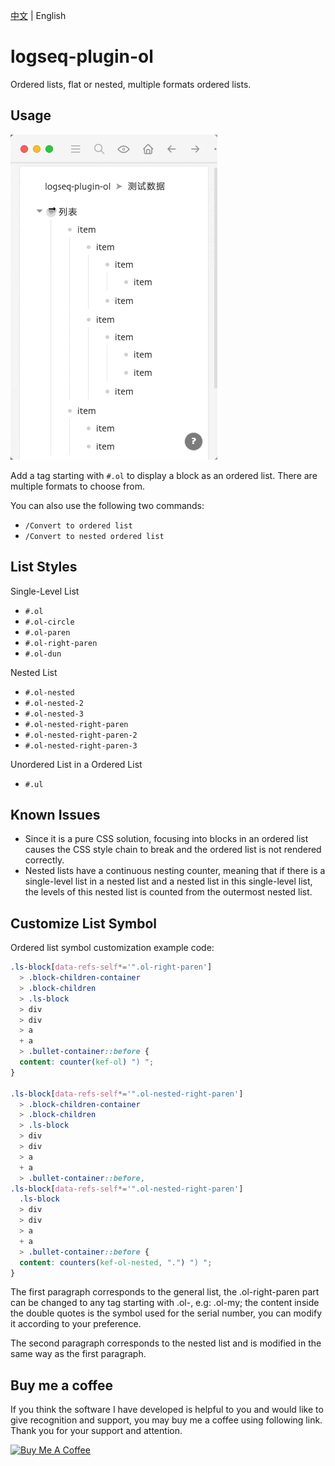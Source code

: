 [中文](README.md) | English

# logseq-plugin-ol

Ordered lists, flat or nested, multiple formats ordered lists.

## Usage

![demo](./demo.gif)

Add a tag starting with `#.ol` to display a block as an ordered list. There are multiple formats to choose from.

You can also use the following two commands:

- `/Convert to ordered list`
- `/Convert to nested ordered list`

## List Styles

Single-Level List

- `#.ol`
- `#.ol-circle`
- `#.ol-paren`
- `#.ol-right-paren`
- `#.ol-dun`

Nested List

- `#.ol-nested`
- `#.ol-nested-2`
- `#.ol-nested-3`
- `#.ol-nested-right-paren`
- `#.ol-nested-right-paren-2`
- `#.ol-nested-right-paren-3`

Unordered List in a Ordered List

- `#.ul`

## Known Issues

- Since it is a pure CSS solution, focusing into blocks in an ordered list causes the CSS style chain to break and the ordered list is not rendered correctly.
- Nested lists have a continuous nesting counter, meaning that if there is a single-level list in a nested list and a nested list in this single-level list, the levels of this nested list is counted from the outermost nested list.

## Customize List Symbol

Ordered list symbol customization example code:

```css
.ls-block[data-refs-self*='".ol-right-paren']
  > .block-children-container
  > .block-children
  > .ls-block
  > div
  > div
  > a
  + a
  > .bullet-container::before {
  content: counter(kef-ol) ") ";
}

.ls-block[data-refs-self*='".ol-nested-right-paren']
  > .block-children-container
  > .block-children
  > .ls-block
  > div
  > div
  > a
  + a
  > .bullet-container::before,
.ls-block[data-refs-self*='".ol-nested-right-paren']
  .ls-block
  > div
  > div
  > a
  + a
  > .bullet-container::before {
  content: counters(kef-ol-nested, ".") ") ";
}
```

The first paragraph corresponds to the general list, the .ol-right-paren part can be changed to any tag starting with .ol-, e.g: .ol-my; the content inside the double quotes is the symbol used for the serial number, you can modify it according to your preference.

The second paragraph corresponds to the nested list and is modified in the same way as the first paragraph.

## Buy me a coffee

If you think the software I have developed is helpful to you and would like to give recognition and support, you may buy me a coffee using following link. Thank you for your support and attention.

<a href="https://www.buymeacoffee.com/sethyuan" target="_blank"><img src="https://cdn.buymeacoffee.com/buttons/v2/default-blue.png" alt="Buy Me A Coffee" style="height: 60px !important;width: 217px !important;" ></a>
